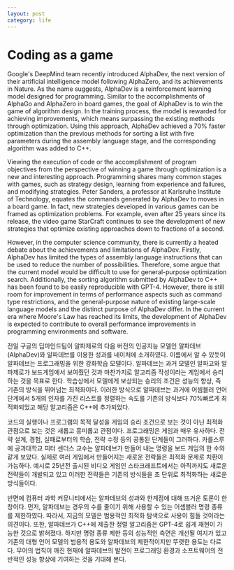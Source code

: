 ```yaml
---
layout: post
category: life
---
```


# Coding as a game

Google's DeepMind team recently introduced AlphaDev, the next version of their artificial intelligence model following AlphaZero, and its achievements in Nature. As the name suggests, AlphaDev is a reinforcement learning model designed for programming. Similar to the accomplishments of AlphaGo and AlphaZero in board games, the goal of AlphaDev is to win the game of algorithm design. In the training process, the model is rewarded for achieving improvements, which means surpassing the existing methods through optimization. Using this approach, AlphaDev achieved a 70% faster optimization than the previous methods for sorting a list with five parameters during the assembly language stage, and the corresponding algorithm was added to C++.

Viewing the execution of code or the accomplishment of program objectives from the perspective of winning a game through optimization is a new and interesting approach. Programming shares many common stages with games, such as strategy design, learning from experience and failures, and modifying strategies. Peter Sanders, a professor at Karlsruhe Institute of Technology, equates the commands generated by AlphaDev to moves in a board game. In fact, new strategies developed in various games can be framed as optimization problems. For example, even after 25 years since its release, the video game StarCraft continues to see the development of new strategies that optimize existing approaches down to fractions of a second.

However, in the computer science community, there is currently a heated debate about the achievements and limitations of AlphaDev. Firstly, AlphaDev has limited the types of assembly language instructions that can be used to reduce the number of possibilities. Therefore, some argue that the current model would be difficult to use for general-purpose optimization search. Additionally, the sorting algorithm submitted by AlphaDev to C++ has been found to be easily reproducible with GPT-4. However, there is still room for improvement in terms of performance aspects such as command type restrictions, and the general-purpose nature of existing large-scale language models and the distinct purpose of AlphaDev differ. In the current era where Moore's Law has reached its limits, the development of AlphaDev is expected to contribute to overall performance improvements in programming environments and software.


전일 구글의 딥마인드팀이 알파제로의 다음 버전의 인공지능 모델인 알파데브(AlphaDev)와 알파데브를 이용한 성과를 네이처에 소개하였다. 이름에서 알 수 있듯이 알파데브는 프로그래밍을 위한 강화학습 모델이다. 알파데브는 과거 모델인 알파고와 알파제로가 보드게임에서 보여줬던 것과 마찬가지로 알고리즘 작성이라는 게임에서 승리하는 것을 목표로 한다. 학습상에서 모델에게 보상되는 승리의 조건은 성능의 향상, 즉 기존의 방식을 뛰어넘는 최적화이다. 이러한 방식으로 알파데브는 과거에 어셈블러 언어 단계에서 5개의 인자를 가진 리스트를 정렬하는 속도를 기존의 방식보다 70\%빠르게 최적화되었고 해당 알고리즘은 C++에 추가되었다. 

코드의 실행이나 프로그램의 목적 달성을 게임의 승리 조건으로 보는 것이 아닌 최적화 관점으로 보는 것은 새롭고 흥미롭고 관점이다. 프로그래밍은 게임과 매우 유사하다. 전략 설계, 경험, 실패로부터의 학습, 전략 수정 등의 공통된 단계들이 그러하다. 카를스루에 공과대학교 피터 센더스 교수는 알파데브가 만들어 내는 명령을 보드 게임의 한 수와 같게 보았다. 실제로 여러 게임에서 만들어지는 새로운 전략들은 최적화 문제로 치환이 가능하다. 예시로 25년전 출시된 비디오 게임인 스타크래프트에서는 아직까지도 새로운 전략들이 개발되고 있고 이러한 전략들은 기존의 방식들을 초 단위로 최적화하는 새로운 방식들이다. 

반면에 컴퓨터 과학 커뮤니티에서는 알파데브의 성과와 한계점에 대해 뜨거운 토론이 한창이다. 먼저, 알파데브는 경우의 수를 줄이기 위해 사용할 수 있는 어셈블러 명령 종류를 제한하였다. 따라서, 지금의 모델은 범용적인 최적화 탐색으로 사용이 힘들 것이라는 의견이다. 또한, 알파데브가 C++에 제출한 정렬 알고리즘은 GPT-4로 쉽게 재현이 가능한 것으로 밝혀졌다. 하지만 명령 종류 제한 등의 성능적인 측면은 개선될 여지가 있고 기존의 대형 언어 모델의 범용적 용도와 알파데브의 제한적이지만 뚜렷한 용도는 다르다. 무어의 법칙이 깨진 현재에 알파데브의 발전이 프로그래밍 환경과 소프트웨어의 전반적인 성능 향상에 기여하는 것을 기대해 본다.
